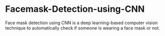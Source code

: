 # Facemask-Detection-using-CNN
Face mask detection using CNN is a deep learning-based computer vision technique to automatically check if someone is wearing a face mask or not.
